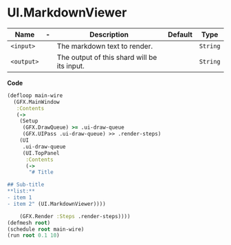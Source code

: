 # UI.MarkdownViewer

| Name | -  | Description | Default | Type |
|------|---------------------|-------------|---------|------|
| `<input>` ||The markdown text to render. | | `String` |
| `<output>` ||The output of this shard will be its input. | | `String` |

**Code**

```clj
(defloop main-wire
  (GFX.MainWindow
   :Contents
   (->
    (Setup
     (GFX.DrawQueue) >= .ui-draw-queue
     (GFX.UIPass .ui-draw-queue) >> .render-steps)
    (UI
     .ui-draw-queue
     (UI.TopPanel
      :Contents
      (->
       "# Title

## Sub-title
**list:**
- item 1
- item 2" (UI.MarkdownViewer))))

    (GFX.Render :Steps .render-steps))))
(defmesh root)
(schedule root main-wire)
(run root 0.1 10)
```
